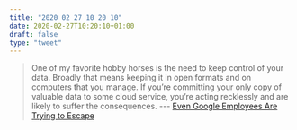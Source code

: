 ```yaml
---
title: "2020 02 27 10 20 10"
date: 2020-02-27T10:20:10+01:00
draft: false
type: "tweet"
---
```

> One of my favorite hobby horses is the need to keep control of your data. Broadly that means keeping it in open formats and on computers that you manage. If you’re committing your only copy of valuable data to some cloud service, you’re acting recklessly and are likely to suffer the consequences. --- [Even Google Employees Are Trying to Escape](https://irreal.org/blog/?p=8685)
